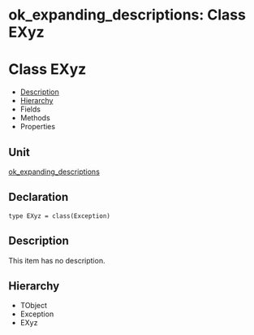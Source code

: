 # ok\_expanding\_descriptions: Class EXyz


# Class EXyz
<span id="EXyz"/>

- [Description](#PasDoc-Description)
- [Hierarchy](#PasDoc-Hierarchy)
- Fields
- Methods
- Properties

<span id="PasDoc-Description"/>

## Unit


[ok\_expanding\_descriptions](ok_expanding_descriptions.md)


## Declaration


```type EXyz = class(Exception)```


## Description
This item has no description.



## Hierarchy


<span id="PasDoc-Hierarchy"/>

- TObject
- Exception
- EXyz


